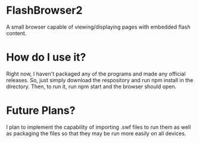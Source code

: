 # FlashBrowser2
A small browser capable of viewing/displaying pages with embedded flash content.

# How do I use it?
Right now, I haven't packaged any of the programs and made any official releases. So, just simply download the respository and run npm install in the directory. Then, to run it,
run npm start and the browser should open.

# Future Plans?
I plan to implement the capability of importing .swf files to run them as well as packaging the files so that they may be run more easily on all devices.
